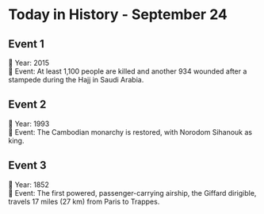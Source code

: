 # Today in History - September 24

## Event 1
📅 Year: 2015  
📝 Event: At least 1,100 people are killed and another 934 wounded after a stampede during the Hajj in Saudi Arabia.

## Event 2
📅 Year: 1993  
📝 Event: The Cambodian monarchy is restored, with Norodom Sihanouk as king.

## Event 3
📅 Year: 1852  
📝 Event: The first powered, passenger-carrying airship, the Giffard dirigible, travels 17 miles (27 km) from Paris to Trappes.


